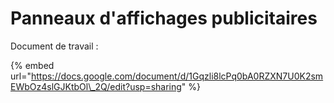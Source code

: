 # Panneaux d'affichages publicitaires

Document de travail : 

{% embed url="https://docs.google.com/document/d/1Gqzli8lcPq0bA0RZXN7U0K2smEWbOz4slGJKtbOl\_2Q/edit?usp=sharing" %}





